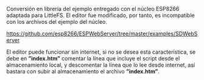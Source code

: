 Conversión en librería del ejemplo entregado con el núcleo ESP8266 adaptada para LittleFS. El editor fue modificado, por tanto, es incompatible con los archivos del ejemplo del núcleo.

https://github.com/esp8266/ESPWebServer/tree/master/examples/SDWebServer

El editor puede funcionar sin internet, si no se desea esta característica, se debe en **”index.htm”** comentar la línea que incluye el script desde el almacenamiento local, y descomentar la línea que lo lee desde internet, así bastara con subir al almacenamiento el archivo **”index.htm”**.
